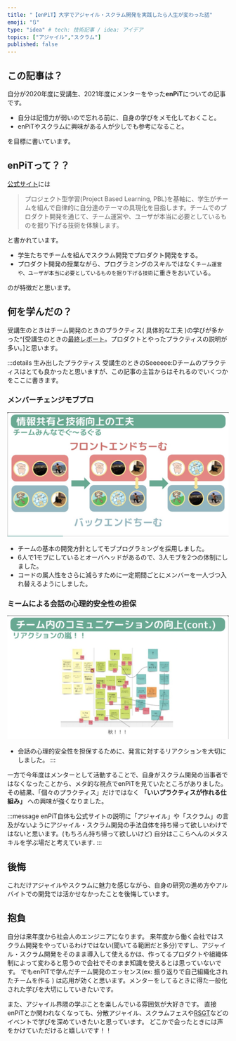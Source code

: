 ```yaml
---
title: "【enPiT】大学でアジャイル・スクラム開発を実践したら人生が変わった話"
emoji: "🔃"
type: "idea" # tech: 技術記事 / idea: アイデア
topics: ["アジャイル","スクラム"]
published: false
---
```


## この記事は？
自分が2020年度に受講生、2021年度にメンターをやった**enPiT**についての記事です。
- 自分は記憶力が弱いので忘れる前に、自身の学びをメモ化しておくこと。
- enPiTやスクラムに興味がある人が少しでも参考になること。


を目標に書いています。


## enPiTって？？

[公式サイト](https://enpit.coins.tsukuba.ac.jp/)には
> プロジェクト型学習(Project Based Learning, PBL)を基軸に、学生がチームを組んで自律的に自分達のテーマの具現化を目指します。チームでのプロダクト開発を通じて、チーム運営や、ユーザが本当に必要としているものを掘り下げる技術を体験します。

と書かれています。
- 学生たちでチームを組んでスクラム開発でプロダクト開発をする。
- プロダクト開発の授業ながら、プログラミングのスキルではなく`チーム運営や、ユーザが本当に必要としているものを掘り下げる技術`に重きをおいている。

のが特徴だと思います。

## 何を学んだの？

受講生のときはチーム開発のときのプラクティス( 具体的な工夫 )の学びが多かった^[受講生のときの[最終レポート](https://qiita.com/hotsukai/private/7bf47cc2e11ca16b3b76)。プロダクトとやったプラクティスの説明が多い。]と思います。

:::details 生み出したプラクティス
受講生のときのSeeeeee:Dチームのプラクティスはとても良かったと思いますが、この記事の主旨からはそれるのでいくつかをここに書きます。
### メンバーチェンジモブプロ
![](/images/enpit2021_hotsukai/mob.png)
- チームの基本の開発方針としてモブプログラミングを採用しました。
- 6人で1モブにしているとオーバヘッドがあるので、3人モブを2つの体制にしました。
- コードの属人性をさらに減らすために一定期間ごとにメンバーを一人づつ入れ替えるようにしました。

### ミームによる会話の心理的安全性の担保
![](/images/enpit2021_hotsukai/meme.png)
- 会話の心理的安全性を担保するために、発言に対するリアクションを大切にしました。
:::

一方で今年度はメンターとして活動することで、自身がスクラム開発の当事者ではなくなったことから、メタ的な視点でenPiTを見ていたところがありました。
その結果、「個々のプラクティス」だけではなく **「いいプラクティスが作れる仕組み」** への興味が強くなりました。


:::message
enPiT自体も公式サイトの説明に「アジャイル」や「スクラム」の言及がないようにアジャイル・スクラム開発の手法自体を持ち帰って欲しいわけではないと思います。(もちろん持ち帰って欲しいけど)
自分はここらへんのメタスキルを学ぶ場だと考えています.
:::


## 後悔
これだけアジャイルやスクラムに魅力を感じながら、自身の研究の進め方やアルバイトでの開発では活かせなかったことを後悔しています。

## 抱負
自分は来年度から社会人のエンジニアになります。
来年度から働く会社ではスクラム開発をやっているわけではない(聞いてる範囲だと多分)ですし、アジャイル・スクラム開発をそのまま導入して使えるかは、作ってるプロダクトや組織体制によって変わると思うので会社でそのまま知識を使えるとは思っていないです。
でもenPiTで学んだチーム開発のエッセンス(ex: 振り返りで自己組織化されたチームを作る ) は応用が効くと思います。メンターをしてるときに得た一般化された学びを大切にしていきたいです。

また、アジャイル界隈の学ぶことを楽しんでいる雰囲気が大好きです。
直接enPiTとか関われなくなっても、分散アジャイル、スクラムフェスや[RSGT](https://2022.scrumgatheringtokyo.org/index.html)などのイベントで学びを深めていきたいと思っています。
どこかで会ったときには声をかけていただけると嬉しいです！！